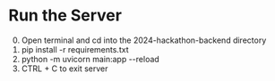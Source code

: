 # Run the Server
0. Open terminal and cd into the 2024-hackathon-backend directory
1. pip install -r requirements.txt
2. python -m uvicorn main:app --reload
3. CTRL + C to exit server